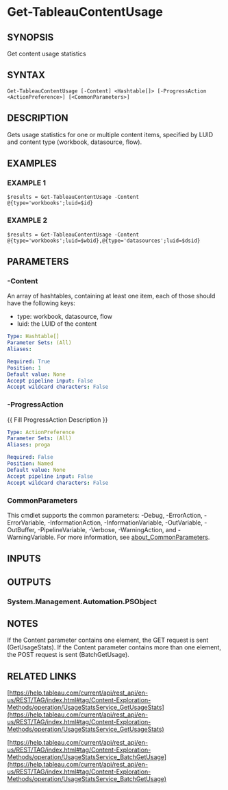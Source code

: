 # Get-TableauContentUsage

## SYNOPSIS
Get content usage statistics

## SYNTAX

```
Get-TableauContentUsage [-Content] <Hashtable[]> [-ProgressAction <ActionPreference>] [<CommonParameters>]
```

## DESCRIPTION
Gets usage statistics for one or multiple content items, specified by LUID and content type (workbook, datasource, flow).

## EXAMPLES

### EXAMPLE 1
```
$results = Get-TableauContentUsage -Content @{type='workbooks';luid=$id}
```

### EXAMPLE 2
```
$results = Get-TableauContentUsage -Content @{type='workbooks';luid=$wbid},@{type='datasources';luid=$dsid}
```

## PARAMETERS

### -Content
An array of hashtables, containing at least one item, each of those should have the following keys:
- type: workbook, datasource, flow
- luid: the LUID of the content

```yaml
Type: Hashtable[]
Parameter Sets: (All)
Aliases:

Required: True
Position: 1
Default value: None
Accept pipeline input: False
Accept wildcard characters: False
```

### -ProgressAction
{{ Fill ProgressAction Description }}

```yaml
Type: ActionPreference
Parameter Sets: (All)
Aliases: proga

Required: False
Position: Named
Default value: None
Accept pipeline input: False
Accept wildcard characters: False
```

### CommonParameters
This cmdlet supports the common parameters: -Debug, -ErrorAction, -ErrorVariable, -InformationAction, -InformationVariable, -OutVariable, -OutBuffer, -PipelineVariable, -Verbose, -WarningAction, and -WarningVariable. For more information, see [about_CommonParameters](http://go.microsoft.com/fwlink/?LinkID=113216).

## INPUTS

## OUTPUTS

### System.Management.Automation.PSObject
## NOTES
If the Content parameter contains one element, the GET request is sent (GetUsageStats).
If the Content parameter contains more than one element, the POST request is sent (BatchGetUsage).

## RELATED LINKS

[https://help.tableau.com/current/api/rest_api/en-us/REST/TAG/index.html#tag/Content-Exploration-Methods/operation/UsageStatsService_GetUsageStats](https://help.tableau.com/current/api/rest_api/en-us/REST/TAG/index.html#tag/Content-Exploration-Methods/operation/UsageStatsService_GetUsageStats)

[https://help.tableau.com/current/api/rest_api/en-us/REST/TAG/index.html#tag/Content-Exploration-Methods/operation/UsageStatsService_BatchGetUsage](https://help.tableau.com/current/api/rest_api/en-us/REST/TAG/index.html#tag/Content-Exploration-Methods/operation/UsageStatsService_BatchGetUsage)


